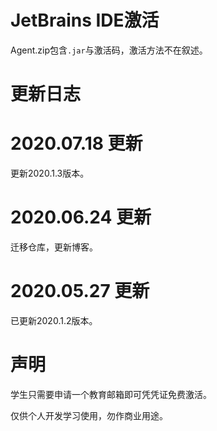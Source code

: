 # JetBrains IDE激活
Agent.zip包含`.jar`与激活码，激活方法不在叙述。

# 更新日志
# 2020.07.18 更新
更新2020.1.3版本。

# 2020.06.24 更新
迁移仓库，更新博客。

# 2020.05.27 更新
已更新2020.1.2版本。

# 声明
学生只需要申请一个教育邮箱即可凭凭证免费激活。

仅供个人开发学习使用，勿作商业用途。
